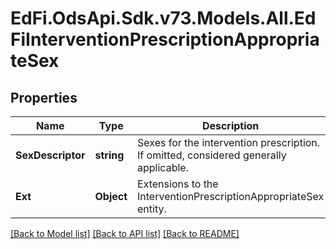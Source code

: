 # EdFi.OdsApi.Sdk.v73.Models.All.EdFiInterventionPrescriptionAppropriateSex

## Properties

Name | Type | Description | Notes
------------ | ------------- | ------------- | -------------
**SexDescriptor** | **string** | Sexes for the intervention prescription. If omitted, considered generally applicable. | 
**Ext** | **Object** | Extensions to the InterventionPrescriptionAppropriateSex entity. | [optional] 

[[Back to Model list]](../../README.md#documentation-for-models) [[Back to API list]](../../README.md#documentation-for-api-endpoints) [[Back to README]](../../README.md)

